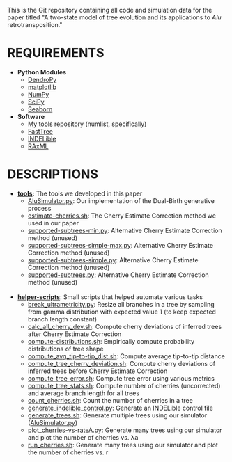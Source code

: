 This is the Git repository containing all code and simulation data for the paper titled "A two-state model of tree evolution and its applications to *Alu* retrotransposition."

REQUIREMENTS
===
* **Python Modules**
    * [DendroPy](http://www.dendropy.org/)
    * [matplotlib](http://matplotlib.org/)
    * [NumPy](http://www.numpy.org/)
    * [SciPy](https://www.scipy.org/)
    * [Seaborn](http://seaborn.pydata.org/)
* **Software**
    * My [tools](https://github.com/niemasd/tools/) repository (numlist, specifically)
    * [FastTree](http://www.microbesonline.org/fasttree/)
    * [INDELible](http://abacus.gene.ucl.ac.uk/software/indelible/)
    * [RAxML](http://sco.h-its.org/exelixis/web/software/raxml/index.html)

DESCRIPTIONS
===
* **[tools](tools):** The tools we developed in this paper
    * [AluSimulator.py](tools/AluSimulator.py): Our implementation of the Dual-Birth generative process
    * [estimate-cherries.sh](tools/estimate-cherries.sh): The Cherry Estimate Correction method we used in our paper
    * [supported-subtrees-min.py](tools/supported-subtrees-min.py): Alternative Cherry Estimate Correction method (unused)
    * [supported-subtrees-simple-max.py](tools/supported-subtrees-simple-max.py): Alternative Cherry Estimate Correction method (unused)
    * [supported-subtrees-simple.py](tools/supported-subtrees-simple.py): Alternative Cherry Estimate Correction method (unused)
    * [supported-subtrees.py](tools/supported-subtrees.py): Alternative Cherry Estimate Correction method (unused)
<br/><br/>
* **[helper-scripts](helper-scripts)**: Small scripts that helped automate various tasks
    * [break_ultrametricity.py](tools/break_ultrametricity.py): Resize all branches in a tree by sampling from gamma distribution with expected value 1 (to keep expected branch length constant)
    * [calc_all_cherry_dev.sh](helper-scripts/calc_all_cherry_dev.sh): Compute cherry deviations of inferred trees after Cherry Estimate Correction
    * [compute-distributions.sh](helper-scripts/compute-distributions.sh): Empirically compute probability distributions of tree shape
    * [compute_avg_tip-to-tip_dist.sh](helper-scripts/compute_avg_tip-to-tip_dist.sh): Compute average tip-to-tip distance
    * [compute_tree_cherry_deviation.sh](helper-scripts/compute_tree_cherry_deviation.sh): Compute cherry deviations of inferred trees before Cherry Estimate Correction
    * [compute_tree_error.sh](helper-scripts/compute_tree_error.sh): Compute tree error using various metrics
    * [compute_tree_stats.sh](helper-scripts/compute_tree_stats.sh): Compute number of cherries (uncorrected) and average branch length for all trees
    * [count_cherries.sh](helper-scripts/count_cherries.sh): Count the number of cherries in a tree
    * [generate_indelible_control.py](helper-scripts/generate_indelible_control.py): Generate an INDELible control file
    * [generate_trees.sh](helper-scripts/generate_trees.sh): Generate multiple trees using our simulator ([AluSimulator.py](tools/AluSimulator.py))
    * [plot_cherries-vs-rateA.py](helper-scripts/plot_cherries-vs-rateA.py): Generate many trees using our simulator and plot the number of cherries vs. λa
    * [run_cherries.sh](helper-scripts/run_cherries.sh): Generate many trees using our simulator and plot the number of cherries vs. r
    
